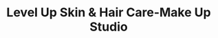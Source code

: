 ---
title: "Level Up Skin & Hair Care-Make Up Studio"
url: /udaipur/level-up-skin-und-hair-care-make-up-studio/
shop: Friseur
---